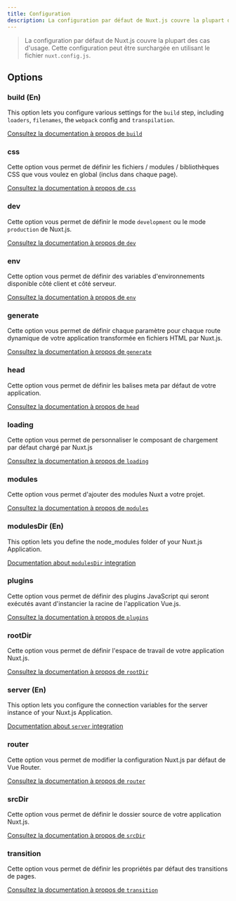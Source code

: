 ```yaml
---
title: Configuration
description: La configuration par défaut de Nuxt.js couvre la plupart des cas d'usage. Cette configuration peut être surchargée en utilisant le fichier `nuxt.config.js`.
---
```


> La configuration par défaut de Nuxt.js couvre la plupart des cas d'usage. Cette configuration peut être surchargée en utilisant le fichier `nuxt.config.js`.

## Options

### build (En)

This option lets you configure various settings for the `build` step, including `loaders`, `filenames`, the `webpack` config and `transpilation`.

[Consultez la documentation à propos de `build`](/api/configuration-build)

### css

Cette option vous permet de définir les fichiers / modules / bibliothèques CSS que vous voulez en global (inclus dans chaque page).

[Consultez la documentation à propos de `css`](/api/configuration-css)

### dev

Cette option vous permet de définir le mode `development` ou le mode `production` de Nuxt.js.

[Consultez la documentation à propos de `dev`](/api/configuration-dev)

### env

Cette option vous permet de définir des variables d'environnements disponible côté client et côté serveur.

[Consultez la documentation à propos de `env`](/api/configuration-env)

### generate

Cette option vous permet de définir chaque paramètre pour chaque route dynamique de votre application transformée en fichiers HTML par Nuxt.js.

[Consultez la documentation à propos de `generate`](/api/configuration-generate)

### head

Cette option vous permet de définir les balises meta par défaut de votre application.

[Consultez la documentation à propos de `head`](/api/configuration-head)

### loading

Cette option vous permet de personnaliser le composant de chargement par défaut chargé par Nuxt.js

[Consultez la documentation à propos de `loading`](/api/configuration-loading)

### modules

Cette option vous permet d'ajouter des modules Nuxt a votre projet.

[Consultez la documentation à propos de `modules`](/api/configuration-modules)

### modulesDir (En)

This option lets you define the node_modules folder of your Nuxt.js Application.

[Documentation about `modulesDir` integration](/api/configuration-modulesdir)


### plugins

Cette option vous permet de définir des plugins JavaScript qui seront exécutés avant d'instancier la racine de l'application Vue.js.

[Consultez la documentation à propos de `plugins`](/api/configuration-plugins)

### rootDir

Cette option vous permet de définir l'espace de travail de votre application Nuxt.js.

[Consultez la documentation à propos de `rootDir`](/api/configuration-rootdir)

### server (En)

This option lets you configure the connection variables for the server instance of your Nuxt.js Application.

[Documentation about `server` integration](/api/configuration-server)

### router

Cette option vous permet de modifier la configuration Nuxt.js par défaut de Vue Router.

[Consultez la documentation à propos de `router`](/api/configuration-router)

### srcDir

Cette option vous permet de définir le dossier source de votre application Nuxt.js.

[Consultez la documentation à propos de `srcDir`](/api/configuration-srcdir)

### transition

Cette option vous permet de définir les propriétés par défaut des transitions de pages.

[Consultez la documentation à propos de `transition`](/api/configuration-transition)
